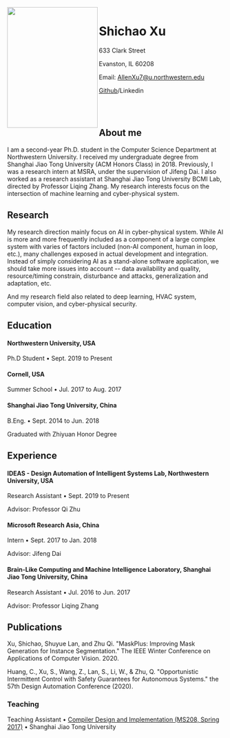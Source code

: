 
<img src="https://github.com/906476903/shichaoxu.github.io/blob/master/picture.png" width = "210" height = "280" alt="" align=left />


# Shichao Xu

633 Clark Street

Evanston, IL 60208

Email: AllenXu7@u.northwestern.edu

[Github](https://github.com/906476903/)/Linkedin

</br>
</br>

## About me

I am a second-year Ph.D. student in the Computer Science Department at Northwestern University. I received my undergraduate degree from Shanghai Jiao Tong University (ACM Honors Class) in 2018. Previously, I was a research intern at MSRA, under the supervision of Jifeng Dai. I also worked as a research assistant at Shanghai Jiao Tong University BCMI Lab, directed by Professor Liqing Zhang. My research interests focus on the intersection of machine learning and cyber-physical system.

## Research

My research direction mainly focus on AI in cyber-physical system. While AI is more and more frequently included as a component of a large complex system with varies of factors included (non-AI component, human in loop, etc.), many challenges exposed in actual development and integration. Instead of simply considering AI as a stand-alone software application, we should take more issues into account -- data availability and quality, resource/timing constrain, disturbance and attacks, generalization and adaptation, etc. 

And my research field also related to deep learning, HVAC system, computer vision, and cyber-physical security.

## Education
#### Northwestern University, USA

Ph.D Student • Sept. 2019 to Present

#### Cornell, USA

Summer School • Jul. 2017 to Aug. 2017 


#### Shanghai Jiao Tong University, China

B.Eng. • Sept. 2014 to Jun. 2018

Graduated with Zhiyuan Honor Degree


## Experience

#### IDEAS - Design Automation of Intelligent Systems Lab, Northwestern University, USA

Research Assistant • Sept. 2019 to Present

Advisor: Professor Qi Zhu

#### Microsoft Research Asia, China

Intern • Sept. 2017 to Jan. 2018

Advisor: Jifeng Dai

#### Brain-Like Computing and Machine Intelligence Laboratory, Shanghai Jiao Tong University, China

Research Assistant • Jul. 2016 to Jun. 2017

Advisor: Professor Liqing Zhang

## Publications
Xu, Shichao, Shuyue Lan, and Zhu Qi. "MaskPlus: Improving Mask Generation for Instance Segmentation." The IEEE Winter Conference on Applications of Computer Vision. 2020.

Huang, C., Xu, S., Wang, Z., Lan, S., Li, W., & Zhu, Q. "Opportunistic Intermittent Control with Safety Guarantees for Autonomous Systems." the 57th Design Automation Conference (2020).


### Teaching

Teaching Assistant • [Compiler Design and Implementation (MS208, Spring 2017)](https://acm.sjtu.edu.cn/wiki/Compiler_2017) • Shanghai Jiao Tong University

